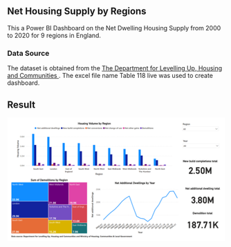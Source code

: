 ## Net Housing Supply by Regions
This a Power BI Dashboard on the Net Dwelling Housing Supply from 2000 to 2020 for 9 regions in England.

### Data Source
The dataset is obtained from the [The Department for Levelling Up, Housing and Communities ](https://www.gov.uk/government/statistical-data-sets/live-tables-on-net-supply-of-housing).
The excel file name Table 118 live was used to create dashboard.

## Result
![Net Housing Supply England](https://github.com/philip-osime/PowerBi-Dashboard/blob/main/Dashboard_Department%20for%20Levelling%20Up.PNG)
